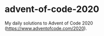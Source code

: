 # advent-of-code-2020
My daily solutions to Advent of Code 2020 (https://www.adventofcode.com/2020).
